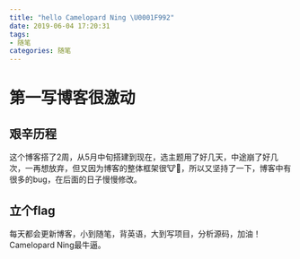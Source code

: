 ```yaml
---
title: "hello Camelopard Ning \U0001F992"
date: 2019-06-04 17:20:31
tags: 
- 随笔
categories: 随笔
---
```




# 第一写博客很激动

## 艰辛历程

这个博客搭了2周，从5月中旬搭建到现在，选主题用了好几天，中途崩了好几次，一再想放弃，但又因为博客的整体框架很🐮🍺，所以又坚持了一下，博客中有很多的bug，在后面的日子慢慢修改。

## 立个flag

每天都会更新博客，小到随笔，背英语，大到写项目，分析源码，加油！Camelopard Ning最牛逼。

